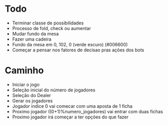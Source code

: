 # Todo
- Terminar classe de possibilidades
- Processo de fold, check ou aumentar
- Mudar fundo da mesa
- Fazer uma cadeira
- Fundo da mesa em 0, 102, 0 (verde escuro) (#006600)
- Começar a pensar nos fatores de decisao pras ações dos bots

# Caminho
- Iniciar o jogo
- Seleção inicial do número de jogadores
- Seleção do Dealer
- Gerar os jogadores
- Jogador indice 0 vai comecar com uma aposta de 1 ficha
- Proximo jogador ((0+1)%numero_jogadores) vai entrar com duas fichas
- Proximo jogador irá começar a ter opções do que fazer

